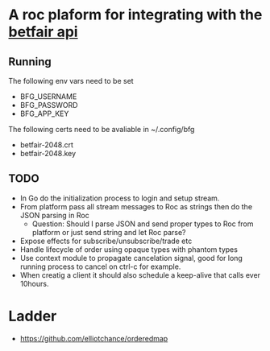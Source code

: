 # A roc plaform for integrating with the [betfair api](https://betfair-developer-docs.atlassian.net/wiki/spaces/1smk3cen4v3lu3yomq5qye0ni/overview)

## Running
The following env vars need to be set
  + BFG_USERNAME
  + BFG_PASSWORD
  + BFG_APP_KEY

The following certs need to be avaliable in ~/.config/bfg
  + betfair-2048.crt
  + betfair-2048.key

## TODO
 - In Go do the initialization process to login and setup stream.
 - From platform pass all stream messages to Roc as strings then do the JSON parsing in Roc
    + Question: Should I parse JSON and send proper types to Roc from platform or just send string and let Roc parse?
 - Expose effects for subscribe/unsubscribe/trade etc
 - Handle lifecycle of order using opaque types with phantom types
 - Use context module to propagate cancelation signal, good for long running process to cancel on ctrl-c for example. 
  - When creatig a client it should also schedule a keep-alive that calls ever 10hours.

# Ladder
  * https://github.com/elliotchance/orderedmap
